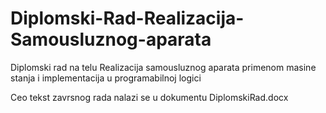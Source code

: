 # Diplomski-Rad-Realizacija-Samousluznog-aparata

Diplomski rad na telu Realizacija samousluznog aparata primenom masine stanja i implementacija u programabilnoj logici

Ceo tekst zavrsnog rada nalazi se u dokumentu DiplomskiRad.docx
